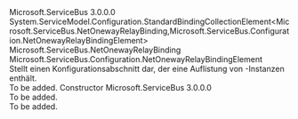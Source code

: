 <Type Name="NetOnewayRelayBindingCollectionElement" FullName="Microsoft.ServiceBus.Configuration.NetOnewayRelayBindingCollectionElement">
  <TypeSignature Language="C#" Value="public class NetOnewayRelayBindingCollectionElement : System.ServiceModel.Configuration.StandardBindingCollectionElement&lt;Microsoft.ServiceBus.NetOnewayRelayBinding,Microsoft.ServiceBus.Configuration.NetOnewayRelayBindingElement&gt;" />
  <TypeSignature Language="ILAsm" Value=".class public auto ansi beforefieldinit NetOnewayRelayBindingCollectionElement extends System.ServiceModel.Configuration.StandardBindingCollectionElement`2&lt;class Microsoft.ServiceBus.NetOnewayRelayBinding, class Microsoft.ServiceBus.Configuration.NetOnewayRelayBindingElement&gt;" />
  <TypeSignature Language="DocId" Value="T:Microsoft.ServiceBus.Configuration.NetOnewayRelayBindingCollectionElement" />
  <TypeSignature Language="VB.NET" Value="Public Class NetOnewayRelayBindingCollectionElement&#xA;Inherits StandardBindingCollectionElement(Of NetOnewayRelayBinding, NetOnewayRelayBindingElement)" />
  <TypeSignature Language="F#" Value="type NetOnewayRelayBindingCollectionElement = class&#xA;    inherit StandardBindingCollectionElement&lt;NetOnewayRelayBinding, NetOnewayRelayBindingElement&gt;" />
  <AssemblyInfo>
    <AssemblyName>Microsoft.ServiceBus</AssemblyName>
    <AssemblyVersion>3.0.0.0</AssemblyVersion>
  </AssemblyInfo>
  <Base>
    <BaseTypeName>System.ServiceModel.Configuration.StandardBindingCollectionElement&lt;Microsoft.ServiceBus.NetOnewayRelayBinding,Microsoft.ServiceBus.Configuration.NetOnewayRelayBindingElement&gt;</BaseTypeName>
    <BaseTypeArguments>
      <BaseTypeArgument TypeParamName="!0">Microsoft.ServiceBus.NetOnewayRelayBinding</BaseTypeArgument>
      <BaseTypeArgument TypeParamName="!1">Microsoft.ServiceBus.Configuration.NetOnewayRelayBindingElement</BaseTypeArgument>
    </BaseTypeArguments>
  </Base>
  <Interfaces />
  <Docs>
    <summary>Stellt einen Konfigurationsabschnitt dar, der eine Auflistung von <see cref="T:Microsoft.ServiceBus.Configuration.NetOnewayRelayBindingElement" />-Instanzen enthält.</summary>
    <remarks>To be added.</remarks>
  </Docs>
  <Members>
    <Member MemberName=".ctor">
      <MemberSignature Language="C#" Value="public NetOnewayRelayBindingCollectionElement ();" />
      <MemberSignature Language="ILAsm" Value=".method public hidebysig specialname rtspecialname instance void .ctor() cil managed" />
      <MemberSignature Language="DocId" Value="M:Microsoft.ServiceBus.Configuration.NetOnewayRelayBindingCollectionElement.#ctor" />
      <MemberSignature Language="VB.NET" Value="Public Sub New ()" />
      <MemberType>Constructor</MemberType>
      <AssemblyInfo>
        <AssemblyName>Microsoft.ServiceBus</AssemblyName>
        <AssemblyVersion>3.0.0.0</AssemblyVersion>
      </AssemblyInfo>
      <Parameters />
      <Docs>
        <summary>To be added.</summary>
        <remarks>To be added.</remarks>
      </Docs>
    </Member>
  </Members>
</Type>